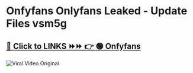 
 # Onfyfans Onlyfans Leaked - Update Files vsm5g

## <h2><a href="https://clipsfans.com/Onfyfans&ref=git">🔗 Click to LINKS ⏩⏩ 👉 🟢 Onfyfans </a></h2>

<a href="https://clipsfans.com/Onfyfans&ref=git" rel="nofollow" data-target="animated-image.originalLink"><img src="https://i.ibb.co.com/xMMVF88/686577567.gif" alt="Viral Video Original" style="max-width: 100%; display: inline-block;" data-target="animated-image.originalImage"></a>

